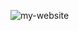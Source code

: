 
![my-website](https://user-images.githubusercontent.com/16775655/148571588-7293f54c-d91e-4e7a-b98a-a59eb8e001c8.jpg)
